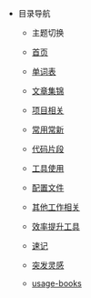 - 目录导航
  - 主题切换

  - [首页](README.md)
  
  - [单词表](docs/dicts/README.md)

  - [文章集锦](docs/usage-article/README.md)

  - [项目相关](docs/usage-project/README.md)

  - [常用常新](docs/usage-frame/README.md)

  - [代码片段](docs/code-frames/README.md)

  - [工具使用](docs/usage-tool/README.md)

  - [配置文件](docs/usage-config/README.md)

  - [其他工作相关](docs/usage-other/README.md)

  - [效率提升工具](docs/usage-work-tool/README.md)

  - [速记](docs/usage-interview/README.md)

  - [突发灵感](docs/usage-inspiration/README.md)

  - [usage-books](docs/usage-books/README.md)
